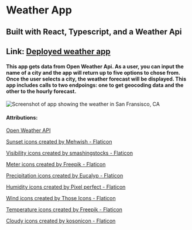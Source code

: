 #  Weather App
## Built with React, Typescript, and a Weather Api

## Link: [Deployed weather app](https://weather-api-ts.netlify.app/)

#### This app gets data from Open Weather Api. As a user, you can input the name of a city and the app will return up to five options to chose from. Once the user selects a city, the weather forecast will be displayed. This app includes calls to two endpoings: one to get geocoding data and the other to the hourly forecast. 

![Screenshot of app showing the weather in San Fransisco, CA](https://i.imgur.com/LvyZvDq.png)

#### Attributions:
[Open Weather API](https://openweathermap.org/api)

<a href="https://www.flaticon.com/free-icons/sunset" title="sunset icons">Sunset icons created by Mehwish - Flaticon</a>

<a href="https://www.flaticon.com/free-icons/visibility" title="visibility icons">Visibility icons created by smashingstocks - Flaticon</a>

<a href="https://www.flaticon.com/free-icons/meter" title="meter icons">Meter icons created by Freepik - Flaticon</a>

<a href="https://www.flaticon.com/free-icons/precipitation" title="precipitation icons">Precipitation icons created by Eucalyp - Flaticon</a>

<a href="https://www.flaticon.com/free-icons/humidity" title="humidity icons">Humidity icons created by Pixel perfect - Flaticon</a>

<a href="https://www.flaticon.com/free-icons/wind" title="wind icons">Wind icons created by Those Icons - Flaticon</a>

<a href="https://www.flaticon.com/free-icons/temperature" title="temperature icons">Temperature icons created by Freepik - Flaticon</a>

<a href="https://www.flaticon.com/free-icons/cloudy" title="cloudy icons">Cloudy icons created by kosonicon - Flaticon</a>